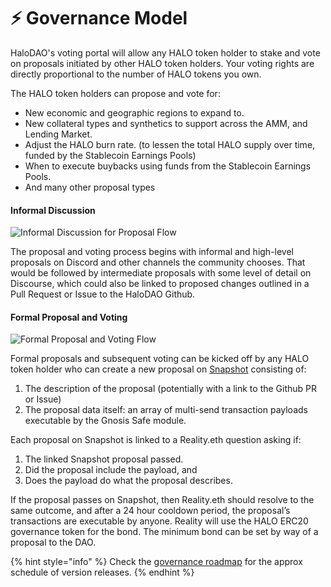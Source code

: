 # ⚡️ Governance Model

HaloDAO's voting portal will allow any HALO token holder to stake and vote on proposals initiated by other HALO token holders. Your voting rights are directly proportional to the number of HALO tokens you own.

The HALO token holders can propose and vote for:

* New economic and geographic regions to expand to. 
* New collateral types and synthetics to support across the AMM, and Lending Market.
* Adjust the HALO burn rate. \(to lessen the total HALO supply over time, funded by the Stablecoin Earnings Pools\)
* When to execute buybacks using funds from the Stablecoin Earnings Pools.
* And many other proposal types

#### **Informal Discussion**

![Informal Discussion for Proposal Flow](https://lh3.googleusercontent.com/WywWwla2bJDtETfNJnfllakE_RztlJSpHIpE5TQ8WxukV1xfHKkOhE9nMsYPNsv6CijrpFuyUXOio4QLn0CvhT3xxp6qxUrHJuD5_AXM_rD58Adg-ipL38cbpOy9EnrdX-ndEdgY)

The proposal and voting process begins with informal and high-level proposals on Discord and other channels the community chooses. That would be followed by intermediate proposals with some level of detail on Discourse, which could also be linked to proposed changes outlined in a Pull Request or Issue to the HaloDAO Github.

#### **Formal Proposal and Voting**

![Formal Proposal and Voting Flow](https://lh4.googleusercontent.com/M9GAsB0Md5kxdH0b-VgSyKt5iIYT9RMLug-_WcLOe_nB6vNCyS1JvenxzQIK167EUorx_zZMcrMeotpwPEwqPZGh-D5izAZdnGhO66fgpj8kiaQLeCUYajbwzjBHdf8Avivc99hQ)

Formal proposals and subsequent voting can be kicked off by any HALO token holder who can create a new proposal on [Snapshot](https://snapshot.page/#/) consisting of:

1. The description of the proposal \(potentially with a link to the Github PR or Issue\) 
2. The proposal data itself: an array of multi-send transaction payloads executable by the Gnosis Safe module.

Each proposal on Snapshot is linked to a Reality.eth question asking if:

1. The linked Snapshot proposal passed.
2. Did the proposal include the payload, and 
3. Does the payload do what the proposal describes.

If the proposal passes on Snapshot, then Reality.eth should resolve to the same outcome, and after a 24 hour cooldown period, the proposal’s transactions are executable by anyone. Reality will use the HALO ERC20 governance token for the bond. The minimum bond can be set by way of a proposal to the DAO.

{% hint style="info" %}
Check the [governance roadmap](../roadmap/governance-roadmap.md) for the approx schedule of version releases.
{% endhint %}

